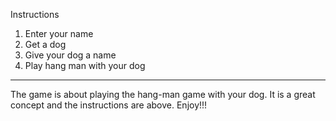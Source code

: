 Instructions
1) Enter your name
2) Get a dog
3) Give your dog a name
4) Play hang man with your dog

*************************************
The game is about playing the hang-man game with your dog. It is a great concept and the instructions are above. Enjoy!!!
